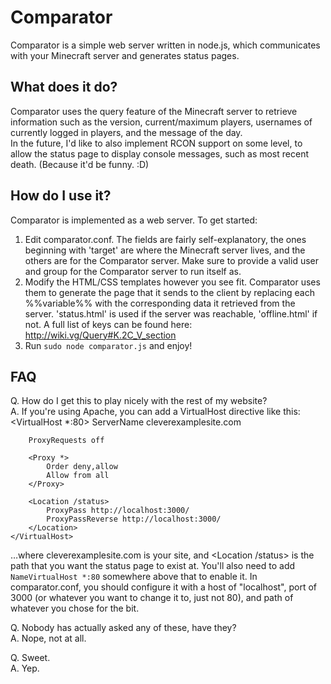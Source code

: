 # Comparator #
Comparator is a simple web server written in node.js, which communicates with your Minecraft server and generates status pages.

## What does it do? ##
Comparator uses the query feature of the Minecraft server to retrieve information such as the version, current/maximum players, usernames of currently logged in players, and the message of the day.  
In the future, I'd like to also implement RCON support on some level, to allow the status page to display console messages, such as most recent death. (Because it'd be funny. :D)

## How do I use it? ##
Comparator is implemented as a web server. To get started:

1. Edit comparator.conf. The fields are fairly self-explanatory, the ones beginning with 'target' are where the Minecraft server lives, and the others are for the Comparator server. Make sure to provide a valid user and group for the Comparator server to run itself as.  
2. Modify the HTML/CSS templates however you see fit. Comparator uses them to generate the page that it sends to the client by replacing each %%variable%% with the corresponding data it retrieved from the server. 'status.html' is used if the server was reachable, 'offline.html' if not. A full list of keys can be found here: http://wiki.vg/Query#K.2C_V_section  
3. Run `sudo node comparator.js` and enjoy!

## FAQ ##
Q. How do I get this to play nicely with the rest of my website?  
A. If you're using Apache, you can add a VirtualHost directive like this:
    <VirtualHost *:80>
        ServerName cleverexamplesite.com
                
        ProxyRequests off
                      
        <Proxy *>
            Order deny,allow
            Allow from all
        </Proxy>                                      
        
        <Location /status>
            ProxyPass http://localhost:3000/
            ProxyPassReverse http://localhost:3000/
        </Location>
    </VirtualHost>

…where cleverexamplesite.com is your site, and <Location /status> is the path that you want the status page to exist at. You'll also need to add `NameVirtualHost *:80` somewhere above that to enable it. In comparator.conf, you should configure it with a host of "localhost", port of 3000 (or whatever you want to change it to, just not 80), and path of whatever you chose for the <Location> bit.

Q. Nobody has actually asked any of these, have they?  
A. Nope, not at all.

Q. Sweet.  
A. Yep.
